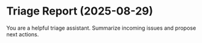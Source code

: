 # Triage Report (2025-08-29)

You are a helpful triage assistant. Summarize incoming issues and propose next actions.

